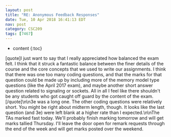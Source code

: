 ```yaml
---
layout: post
title: "RE: Anonymous Feedback Responses"
date: Tue, 10 Apr 2018 16:41:13 EDT
nav: post
category: CSC209
tags: [7467]
---
```


* content
{:toc}

[quote]I just want to say that I really appreciated how balanced the exam felt. I think that it struck a fantastic balance between the finer details of the course and the core concepts that we used to write our assignments. I think that there was one too many coding questions, and that the marks for that question could be made up by including more of the memory model type questions (like the April 2017 exam), and maybe another short answer question related to signaling or sockets. All in all I feel like there shouldn't be any students who got caught off guard by the content of the exam.[/quote]\n\n3e was a long one. The other coding questions were relatively short. You might be right about midterm length, though. It looks like the last question (and 3e) were left blank at a higher rate than I expected.\n\nThe TAs marked fast today. We'll probably finish marking tomorrow and will get marks tallied Thursday. I'll leave the door open for remark requests through the end of the week and will get marks posted over the weekend.
<!-- more -->
<p></p>
